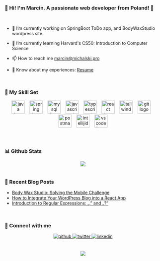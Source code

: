 

### <div align="left">:wave: Hi! I'm Marcin. A passionate web developer from Poland! 🚀</div>  
  <br>

- 🔭 I’m currently working on SpringBoot ToDo app, and BodyWaxStudio wordpress site.  
  

- 🌱 I’m currently learning Harvard's CS50: Introduction to Computer Science  
  

- 📫 How to reach me marcin@michalski.pro  
  

- 📄 Know about my experiences: [Resume](https://michalski.pro/resume.pdf)  
  

<br/>  


### :muscle: My Skill Set 

<div align="center">
  <img src="https://skillicons.dev/icons?i=java" height="42" alt="java logo"  />
  <img width="8" />
  <img src="https://skillicons.dev/icons?i=spring" height="42" alt="spring logo"  />
  <img width="8" />
  <img src="https://skillicons.dev/icons?i=mysql" height="42" alt="mysql logo"  />
  <img width="8" />
  <img src="https://skillicons.dev/icons?i=js" height="42" alt="javascript logo"  />
  <img width="8" />
  <img src="https://skillicons.dev/icons?i=ts" height="42" alt="typescript logo"  />
  <img width="8" />
  <img src="https://skillicons.dev/icons?i=react" height="42" alt="react logo"  />
  <img width="8" />
  <img src="https://skillicons.dev/icons?i=tailwind" height="42" alt="tailwindcss logo"  />
  <img width="8" />
  <img src="https://skillicons.dev/icons?i=git" height="42" alt="git logo"  />
  <img width="8" />
  <img src="https://skillicons.dev/icons?i=postman" height="42" alt="postman logo"  />
  <img width="8" />
  <img src="https://skillicons.dev/icons?i=idea" height="42" alt="intellijidea logo"  />
  <img width="8" />
  <img src="https://skillicons.dev/icons?i=vscode" height="42" alt="vscode logo"  />
</div>

###
 

<br/>  


### :bar_chart: Github Stats 
<div align="center"><img src="https://github-readme-stats.vercel.app/api/top-langs/?username=michalski-marcin&hide_border=true&layout=compact&theme=github_dark_dimmed&border_radius=1&border_color=555555" align="center" /></div>  

<br/>  


### :newspaper: Recent Blog Posts 
<!-- BLOG-POST-LIST:START -->
- [Body Wax Studio: Solving the Mobile Challenge](https://blog.michalski.pro/body-wax-studio-solving-the-mobile-challenge/)
- [How to Integrate Your WordPress Blog into a React App](https://blog.michalski.pro/how-to-integrate-your-wordpress-blog-into-a-react-app/)
- [Introduction to Regular Expressions: „.” and „?”](https://blog.michalski.pro/introduction-to-regular-expressions-regex/)
<!-- BLOG-POST-LIST:END -->  

<br/>  


### :eyes: Connect with me 
<div align="center">
<a href="https://github.com/michalski-marcin" target="_blank">
<img src=https://img.shields.io/badge/github-%2324292e.svg?&style=for-the-badge&logo=github&logoColor=white alt=github style="margin-bottom: 5px;" />
</a>
<a href="https://twitter.com/mkamichalski" target="_blank">
<img src=https://img.shields.io/badge/twitter-%2300acee.svg?&style=for-the-badge&logo=twitter&logoColor=white alt=twitter style="margin-bottom: 5px;" />
</a>
<a href="https://linkedin.com/in/michalski-marcin" target="_blank">
<img src=https://img.shields.io/badge/linkedin-%231E77B5.svg?&style=for-the-badge&logo=linkedin&logoColor=white alt=linkedin style="margin-bottom: 5px;" />
</a>  
</div>  
  

<br/>  
<br/>  

<div align="center">
<img src="https://komarev.com/ghpvc/?username=michalski-marcin&&style=flat-square" align="center" />
</div>  
  

<br/>  


